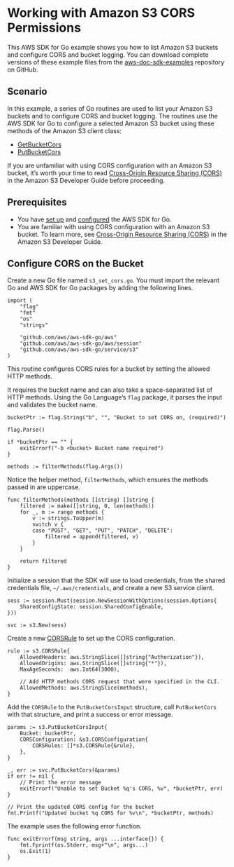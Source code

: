 # Working with Amazon S3 CORS Permissions<a name="s3-example-cors"></a>

This AWS SDK for Go example shows you how to list Amazon S3 buckets and configure CORS and bucket logging\. You can download complete versions of these example files from the [aws\-doc\-sdk\-examples](https://github.com/awsdocs/aws-doc-sdk-examples/tree/master/go/example_code/s3) repository on GitHub\.

## Scenario<a name="s3-cors-scenario"></a>

In this example, a series of Go routines are used to list your Amazon S3 buckets and to configure CORS and bucket logging\. The routines use the AWS SDK for Go to configure a selected Amazon S3 bucket using these methods of the Amazon S3 client class:
+  [GetBucketCors](https://docs.aws.amazon.com/sdk-for-go/api/service/s3/#S3.GetBucketCors) 
+  [PutBucketCors](https://docs.aws.amazon.com/sdk-for-go/api/service/s3/#S3.PutBucketCors) 

If you are unfamiliar with using CORS configuration with an Amazon S3 bucket, it’s worth your time to read [Cross\-Origin Resource Sharing \(CORS\)](https://docs.aws.amazon.com/AmazonS3/latest/dev/cors.html) in the Amazon S3 Developer Guide before proceeding\.

## Prerequisites<a name="s3-cors-prerequisites"></a>
+ You have [set up](setting-up.md) and [configured](configuring-sdk.md) the AWS SDK for Go\.
+ You are familiar with using CORS configuration with an Amazon S3 bucket\. To learn more, see [Cross\-Origin Resource Sharing \(CORS\)](https://docs.aws.amazon.com/AmazonS3/latest/dev/cors.html) in the Amazon S3 Developer Guide\.

## Configure CORS on the Bucket<a name="s3-example-cors-config"></a>

Create a new Go file named `s3_set_cors.go`\. You must import the relevant Go and AWS SDK for Go packages by adding the following lines\.

```
import (
    "flag"
    "fmt"
    "os"
    "strings"

    "github.com/aws/aws-sdk-go/aws"
    "github.com/aws/aws-sdk-go/aws/session"
    "github.com/aws/aws-sdk-go/service/s3"
)
```

This routine configures CORS rules for a bucket by setting the allowed HTTP methods\.

It requires the bucket name and can also take a space\-separated list of HTTP methods\. Using the Go Language’s `flag` package, it parses the input and validates the bucket name\.

```
bucketPtr := flag.String("b", "", "Bucket to set CORS on, (required)")

flag.Parse()

if *bucketPtr == "" {
    exitErrorf("-b <bucket> Bucket name required")
}

methods := filterMethods(flag.Args())
```

Notice the helper method, `filterMethods`, which ensures the methods passed in are uppercase\.

```
func filterMethods(methods []string) []string {
    filtered := make([]string, 0, len(methods))
    for _, m := range methods {
        v := strings.ToUpper(m)
        switch v {
        case "POST", "GET", "PUT", "PATCH", "DELETE":
            filtered = append(filtered, v)
        }
    }

    return filtered
}
```

Initialize a session that the SDK will use to load credentials, from the shared credentials file, `~/.aws/credentials`, and create a new S3 service client\.

```
sess := session.Must(session.NewSessionWithOptions(session.Options{
    SharedConfigState: session.SharedConfigEnable,
}))

svc := s3.New(sess)
```

Create a new [CORSRule](https://docs.aws.amazon.com/sdk-for-go/api/service/s3/#CORSRule) to set up the CORS configuration\.

```
rule := s3.CORSRule{
    AllowedHeaders: aws.StringSlice([]string{"Authorization"}),
    AllowedOrigins: aws.StringSlice([]string{"*"}),
    MaxAgeSeconds:  aws.Int64(3000),

    // Add HTTP methods CORS request that were specified in the CLI.
    AllowedMethods: aws.StringSlice(methods),
}
```

Add the `CORSRule` to the `PutBucketCorsInput` structure, call `PutBucketCors` with that structure, and print a success or error message\.

```
params := s3.PutBucketCorsInput{
    Bucket: bucketPtr,
    CORSConfiguration: &s3.CORSConfiguration{
        CORSRules: []*s3.CORSRule{&rule},
    },
}

_, err := svc.PutBucketCors(&params)
if err != nil {
    // Print the error message
    exitErrorf("Unable to set Bucket %q's CORS, %v", *bucketPtr, err)
}

// Print the updated CORS config for the bucket
fmt.Printf("Updated bucket %q CORS for %v\n", *bucketPtr, methods)
```

The example uses the following error function\.

```
func exitErrorf(msg string, args ...interface{}) {
    fmt.Fprintf(os.Stderr, msg+"\n", args...)
    os.Exit(1)
}
```